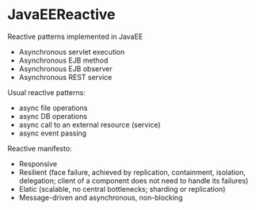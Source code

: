 # JavaEEReactive
Reactive patterns implemented in JavaEE

- Asynchronous servlet execution
- Asynchronous EJB method
- Asynchronous EJB observer
- Asynchronous REST service

Usual reactive patterns:
- async file operations
- async DB operations
- async call to an external resource (service)
- async event passing

Reactive manifesto:
- Responsive
- Resilient (face failure, achieved by replication, containment, isolation, delegation; client of a component does not need to handle its failures)
- Elatic (scalable, no central bottlenecks; sharding or replication)
- Message-driven and asynchronous, non-blocking
